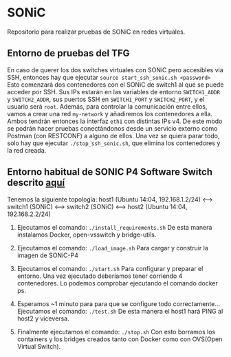# SONiC
Repositorio para realizar pruebas de SONiC en redes virtuales.


## Entorno de pruebas del TFG
En caso de querer los dos switches virtuales con SONiC pero accesibles via SSH, entonces hay que ejecutar `source start_ssh_sonic.sh <password>`
Esto comenzará dos contenedores con el SONiC de switch1 al que se puede acceder por SSH. Sus IPs estarán en las variables de entorno `SWITCH1_ADDR` y `SWITCH2_ADDR`, sus puertos SSH en `SWITCH1_PORT` y `SWITCH2_PORT`, y el usuario será `root`. Además, para controlar la comunicación entre ellos, vamos a crear una red `my-network` y añadiremos los contenedores a ella. Ambos tendrán entonces la interfaz `eth1` con distintas IPs v4.
De este modo se podrán hacer pruebas conectándonos desde un servicio externo como Postman (con RESTCONF) a alguno de ellos.
Una vez se quiera parar todo, solo hay que ejecutar `./stop_ssh_sonic.sh`, que elimina los contenedores y la red creada.

## Entorno habitual de SONIC P4 Software Switch descrito [aquí](https://github.com/Azure/SONiC/wiki/SONiC-P4-Software-Switch)
Tenemos la siguiente topología:
  host1 (Ubuntu 14:04, 192.168.1.2/24) <--> switch1 (SONiC) <--> switch2 (SONiC) <--> host2 (Ubuntu 14:04, 192.168.2.2/24)

1. Ejecutamos el comando: `./install_requirements.sh`
   De esta manera instalamos Docker, open-vsswitch y bridge-utils.

2. Ejecutamos el comando: `./load_image.sh`
   Para cargar y construir la imagen de SONiC-P4

3. Ejecutamos el comando: `./start.sh`
   Para configurar y preparar el entorno. Una vez ejecutado deberíamos tener corriendo 4 contenedores.
   Lo podemos comprobar ejecutando el comando docker ps.

4. Esperamos ~1 minuto para para que se configure todo correctamente...
   Ejecutamos el comando: `./test.sh`
   De esta manera el host1 hará PING al host2 y viceversa.

5. Finalmente ejecutamos el comando: `./stop.sh`
   Con esto borramos los containers y los bridges creados tanto con Docker como con OVS(Open Virtual Switch).

